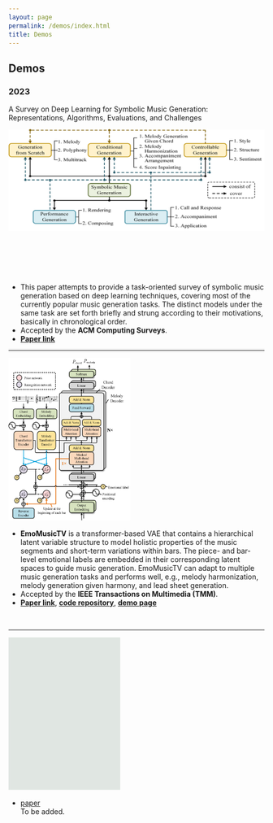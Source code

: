 ```yaml
---
layout: page
permalink: /demos/index.html
title: Demos
---
```


## Demos

### 2023  
A Survey on Deep Learning for Symbolic Music Generation: Representations, Algorithms, Evaluations, and Challenges<br>

<img src="/images/demo0.png" class="demopic0" width="700" height="200"/><br>
<br>
<br>
<br>
<br>
<br>

- This paper attempts to provide a task-oriented survey of symbolic music generation based on deep learning techniques, covering most of the currently popular music generation tasks. The distinct models under the same task are set forth briefly and strung according to their motivations, basically in chronological order. 
- Accepted by the **ACM Computing Surveys**.
- [**Paper link**](https://dl.acm.org/doi/10.1145/3597493)

---

<img src="/images/demo1.jpg" class="demopic" width="240" height="320"/>

- **EmoMusicTV** is a transformer-based VAE that contains a hierarchical latent variable structure to model holistic properties of the music segments and short-term variations within bars. The piece- and bar-level emotional labels are embedded in their corresponding latent spaces to guide music generation. EmoMusicTV can adapt to multiple music generation tasks and performs well, e.g., melody harmonization, melody generation given harmony, and lead sheet generation.
- Accepted by the **IEEE Transactions on Multimedia (TMM)**.
- [**Paper link**](https://ieeexplore.ieee.org/abstract/document/10124351), [**code repository**](https://github.com/Tayjsl97/EmoMusicTV), [**demo page**](https://Tayjsl97.github.io/demos/tmm)
<br>

---

<img src="/images/demo2.jpg" class="nonepic" width="220" height="300"/>

- [paper]()<br>
To be added.

